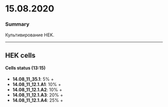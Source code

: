 15.08.2020
==========

### Summary
Культивирование HEK.

---

## HEK cells
#### Cells status (13:15)
- **14.08_11_35.1**: 5% +
- **14.08_11_12.1.A1**: 10% +
- **14.08_11_12.1.A2**: 10% +
- **14.08_11_12.1.A3**: 20% +
- **14.08_11_12.1.A4**: 25% +
